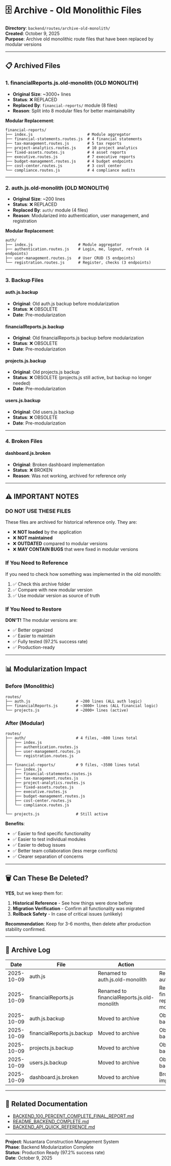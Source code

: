 # 🗄️ Archive - Old Monolithic Files

**Directory**: `backend/routes/archive-old-monolith/`  
**Created**: October 9, 2025  
**Purpose**: Archive old monolithic route files that have been replaced by modular versions

---

## 📋 Archived Files

### 1. **financialReports.js.old-monolith** (OLD MONOLITH)
- **Original Size**: ~3000+ lines
- **Status**: ❌ REPLACED
- **Replaced By**: `financial-reports/` module (8 files)
- **Reason**: Split into 8 modular files for better maintainability

**Modular Replacement**:
```
financial-reports/
├── index.js                        # Module aggregator
├── financial-statements.routes.js  # 4 financial statements
├── tax-management.routes.js        # 5 tax reports
├── project-analytics.routes.js     # 10 project analytics
├── fixed-assets.routes.js          # 4 asset reports
├── executive.routes.js             # 7 executive reports
├── budget-management.routes.js     # 4 budget endpoints
├── cost-center.routes.js           # 3 cost center
└── compliance.routes.js            # 4 compliance audits
```

---

### 2. **auth.js.old-monolith** (OLD MONOLITH)
- **Original Size**: ~200 lines
- **Status**: ❌ REPLACED
- **Replaced By**: `auth/` module (4 files)
- **Reason**: Modularized into authentication, user management, and registration

**Modular Replacement**:
```
auth/
├── index.js                    # Module aggregator
├── authentication.routes.js    # Login, me, logout, refresh (4 endpoints)
├── user-management.routes.js   # User CRUD (5 endpoints)
└── registration.routes.js      # Register, checks (3 endpoints)
```

---

### 3. **Backup Files**

#### auth.js.backup
- **Original**: Old auth.js backup before modularization
- **Status**: ❌ OBSOLETE
- **Date**: Pre-modularization

#### financialReports.js.backup
- **Original**: Old financialReports.js backup before modularization
- **Status**: ❌ OBSOLETE
- **Date**: Pre-modularization

#### projects.js.backup
- **Original**: Old projects.js backup
- **Status**: ❌ OBSOLETE (projects.js still active, but backup no longer needed)
- **Date**: Pre-modularization

#### users.js.backup
- **Original**: Old users.js backup
- **Status**: ❌ OBSOLETE
- **Date**: Pre-modularization

---

### 4. **Broken Files**

#### dashboard.js.broken
- **Original**: Broken dashboard implementation
- **Status**: ❌ BROKEN
- **Reason**: Was not working, archived for reference only

---

## ⚠️ IMPORTANT NOTES

### DO NOT USE THESE FILES
These files are archived for historical reference only. They are:
- ❌ **NOT loaded** by the application
- ❌ **NOT maintained**
- ❌ **OUTDATED** compared to modular versions
- ❌ **MAY CONTAIN BUGS** that were fixed in modular versions

### If You Need to Reference
If you need to check how something was implemented in the old monolith:
1. ✅ Check this archive folder
2. ✅ Compare with new modular version
3. ✅ Use modular version as source of truth

### If You Need to Restore
**DON'T!** The modular versions are:
- ✅ Better organized
- ✅ Easier to maintain
- ✅ Fully tested (97.2% success rate)
- ✅ Production-ready

---

## 📊 Modularization Impact

### Before (Monolithic)
```
routes/
├── auth.js                    # ~200 lines (ALL auth logic)
├── financialReports.js        # ~3000+ lines (ALL financial logic)
└── projects.js                # ~2000+ lines (active)
```

### After (Modular)
```
routes/
├── auth/                      # 4 files, ~800 lines total
│   ├── index.js
│   ├── authentication.routes.js
│   ├── user-management.routes.js
│   └── registration.routes.js
│
├── financial-reports/         # 9 files, ~3500 lines total
│   ├── index.js
│   ├── financial-statements.routes.js
│   ├── tax-management.routes.js
│   ├── project-analytics.routes.js
│   ├── fixed-assets.routes.js
│   ├── executive.routes.js
│   ├── budget-management.routes.js
│   ├── cost-center.routes.js
│   └── compliance.routes.js
│
└── projects.js                # Still active
```

**Benefits**:
- ✅ Easier to find specific functionality
- ✅ Easier to test individual modules
- ✅ Easier to debug issues
- ✅ Better team collaboration (less merge conflicts)
- ✅ Clearer separation of concerns

---

## 🗑️ Can These Be Deleted?

**YES**, but we keep them for:
1. **Historical Reference** - See how things were done before
2. **Migration Verification** - Confirm all functionality was migrated
3. **Rollback Safety** - In case of critical issues (unlikely)

**Recommendation**: Keep for 3-6 months, then delete after production stability confirmed.

---

## 📅 Archive Log

| Date | File | Action | Reason |
|------|------|--------|--------|
| 2025-10-09 | auth.js | Renamed to auth.js.old-monolith | Replaced by auth/ module |
| 2025-10-09 | financialReports.js | Renamed to financialReports.js.old-monolith | Replaced by financial-reports/ module |
| 2025-10-09 | auth.js.backup | Moved to archive | Obsolete backup |
| 2025-10-09 | financialReports.js.backup | Moved to archive | Obsolete backup |
| 2025-10-09 | projects.js.backup | Moved to archive | Obsolete backup |
| 2025-10-09 | users.js.backup | Moved to archive | Obsolete backup |
| 2025-10-09 | dashboard.js.broken | Moved to archive | Broken implementation |

---

## 🔗 Related Documentation

- [BACKEND_100_PERCENT_COMPLETE_FINAL_REPORT.md](../../../BACKEND_100_PERCENT_COMPLETE_FINAL_REPORT.md)
- [README_BACKEND_COMPLETE.md](../../../README_BACKEND_COMPLETE.md)
- [BACKEND_API_QUICK_REFERENCE.md](../../../BACKEND_API_QUICK_REFERENCE.md)

---

**Project**: Nusantara Construction Management System  
**Phase**: Backend Modularization Complete  
**Status**: Production Ready (97.2% success rate)  
**Date**: October 9, 2025

